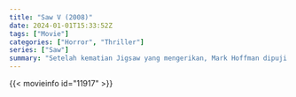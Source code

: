 ```yaml
---
title: "Saw V (2008)"
date: 2024-01-01T15:33:52Z
tags: ["Movie"]
categories: ["Horror", "Thriller"]
series: ["Saw"]
summary: "Setelah kematian Jigsaw yang mengerikan, Mark Hoffman dipuji sebagai pahlawan, namun Agen Strahm curiga, dan menyelidiki masa lalu Hoffman. Sementara itu, sekelompok orang lainnya menjalani serangkaian ujian yang mengerikan."
---
```


<mux-player stream-type="on-demand"
src="https://kp3d-my.sharepoint.com/personal/ryoo_kp3d_onmicrosoft_com/_layouts/15/download.aspx?share=EdBEh8Qs3ktGqD9d9gkMJO0BF99WsxvmpqyURD9aN3TGwA" prefer-playback="mse" controls>

</mux-player>


{{< movieinfo id="11917" >}}

<script src="https://cdn.jsdelivr.net/npm/@mux/mux-player"></script>

 <script type="application/ld+json ">
{
"@context": "https://schema.org/",
"@type": "VideoObject",
"name": "Saw V",
"contentUrl": "https://stream.mux.com/ELEGTt001006rNekeTDQggRX1bvO01bN6L1Spd8RFdajak.m3u8",
"thumbnailUrl": "https://www.themoviedb.org/t/p/original/9eSoJrj8LkbUzuPSJzgSXWKexKj.jpg?width=314&fit_mode=preserve&time=25",
"uploadDate": "2023-12-25T06:24:19Z",
}

</script>